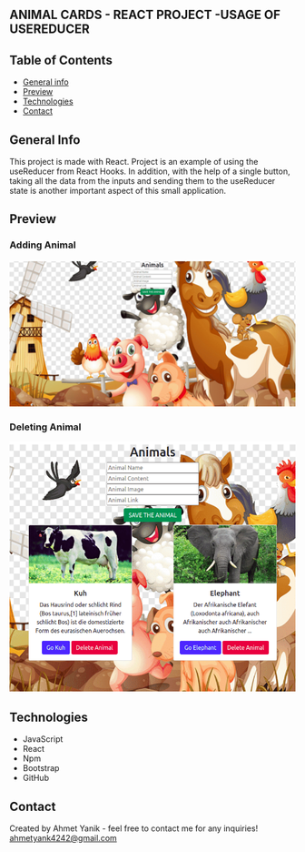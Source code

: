 ## ANIMAL CARDS - REACT PROJECT -USAGE OF USEREDUCER

## Table of Contents

- [General info](#general-info)
- [Preview](#preview)
- [Technologies](#technologies)
- [Contact](#contact)

## General Info

This project is made with React. 
Project is an example of using the useReducer from React Hooks.
In addition, with the help of a single button, taking all the data from the inputs and sending them to the useReducer state is another important aspect of this small application.

## Preview

### Adding Animal

![alt text](src/images/animalcard.gif)

### Deleting Animal

![alt text](src/images/delete.gif)


## Technologies

- JavaScript
- React
- Npm
- Bootstrap
- GitHub

## Contact

Created by Ahmet Yanik - feel free to contact me for any inquiries!
ahmetyank4242@gmail.com
